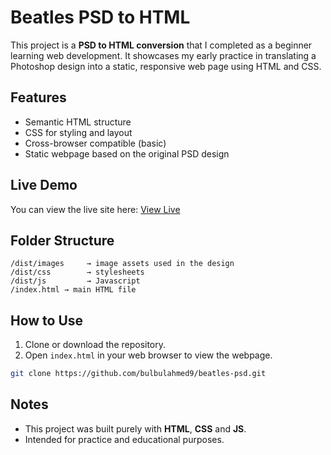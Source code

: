 # Beatles PSD to HTML

This project is a **PSD to HTML conversion** that I completed as a beginner learning web development. It showcases my early practice in translating a Photoshop design into a static, responsive web page using HTML and CSS.

## Features
- Semantic HTML structure
- CSS for styling and layout
- Cross-browser compatible (basic)
- Static webpage based on the original PSD design

## Live Demo
You can view the live site here: [View Live](https://bulbulahmed9.github.io/beatles-psd/)

## Folder Structure
```
/dist/images     → image assets used in the design
/dist/css        → stylesheets
/dist/js         → Javascript
/index.html → main HTML file
```

## How to Use
1. Clone or download the repository.
2. Open `index.html` in your web browser to view the webpage.

```bash
git clone https://github.com/bulbulahmed9/beatles-psd.git
```

## Notes
- This project was built purely with **HTML**, **CSS** and **JS**.
- Intended for practice and educational purposes.

